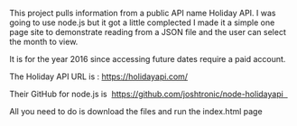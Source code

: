 This project pulls information from a public API name Holiday API.
I was going to use node.js but it got a little complected 
I made it a simple one page site to demonstrate reading from a JSON file and the user can select the month to view.

It is for the year 2016 since accessing future dates require a paid account.

The Holiday API URL is : https://holidayapi.com/

Their GitHub for node.js is  https://github.com/joshtronic/node-holidayapi  

All you need to do is download the files and run the index.html page


